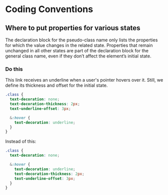 # Coding Conventions

## Where to put properties for various states

The declaration block for the pseudo-class name only lists the properties for which the value changes in the related state. Properties that remain unchanged in all other states are part of the declaration block for the general class name, even if they don’t affect the element’s initial state.

### Do this

This link receives an underline when a user's pointer hovers over it. Still, we define its thickness and offset for the initial state.

```css
.class {
  text-decoration: none;
  text-decoration-thickness: 2px;
  text-underline-offset: 3px;

  &:hover {
    text-decoration: underline;
  }
}
```

Instead of this:

```css
.class {
  text-decoration: none;

  &:hover {
    text-decoration: underline;
    text-decoration-thickness: 2px;
    text-underline-offset: 3px;
  }
}
```
